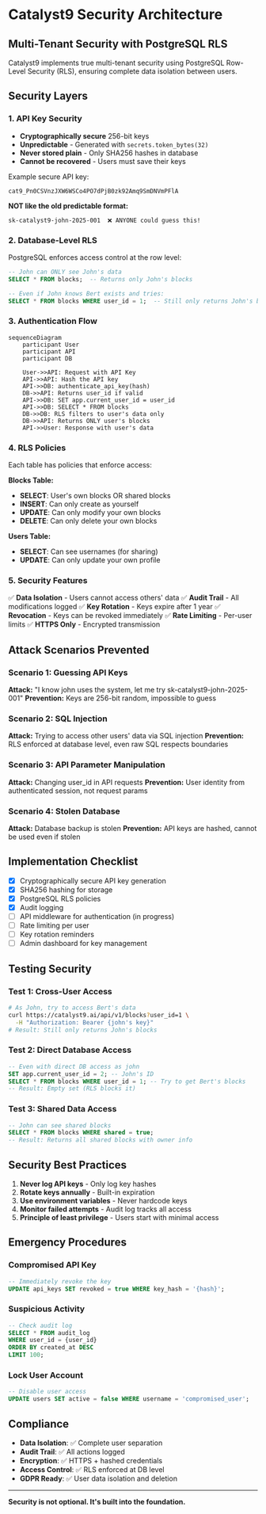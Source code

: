 # Catalyst9 Security Architecture

## Multi-Tenant Security with PostgreSQL RLS

Catalyst9 implements true multi-tenant security using PostgreSQL Row-Level Security (RLS), ensuring complete data isolation between users.

## Security Layers

### 1. API Key Security
- **Cryptographically secure** 256-bit keys
- **Unpredictable** - Generated with `secrets.token_bytes(32)`
- **Never stored plain** - Only SHA256 hashes in database
- **Cannot be recovered** - Users must save their keys

Example secure API key:
```
cat9_Pn0CSVnzJXW6WSCo4PO7dPjB0zk92Amq9SmDNVmPFlA
```

**NOT like the old predictable format:**
```
sk-catalyst9-john-2025-001  ❌ ANYONE could guess this!
```

### 2. Database-Level RLS

PostgreSQL enforces access control at the row level:

```sql
-- John can ONLY see John's data
SELECT * FROM blocks;  -- Returns only John's blocks

-- Even if John knows Bert exists and tries:
SELECT * FROM blocks WHERE user_id = 1;  -- Still only returns John's blocks!
```

### 3. Authentication Flow

```mermaid
sequenceDiagram
    participant User
    participant API
    participant DB

    User->>API: Request with API Key
    API->>API: Hash the API key
    API->>DB: authenticate_api_key(hash)
    DB->>API: Returns user_id if valid
    API->>DB: SET app.current_user_id = user_id
    API->>DB: SELECT * FROM blocks
    DB->>DB: RLS filters to user's data only
    DB->>API: Returns ONLY user's blocks
    API->>User: Response with user's data
```

### 4. RLS Policies

Each table has policies that enforce access:

**Blocks Table:**
- **SELECT**: User's own blocks OR shared blocks
- **INSERT**: Can only create as yourself
- **UPDATE**: Can only modify your own blocks
- **DELETE**: Can only delete your own blocks

**Users Table:**
- **SELECT**: Can see usernames (for sharing)
- **UPDATE**: Can only update your own profile

### 5. Security Features

✅ **Data Isolation** - Users cannot access others' data
✅ **Audit Trail** - All modifications logged
✅ **Key Rotation** - Keys expire after 1 year
✅ **Revocation** - Keys can be revoked immediately
✅ **Rate Limiting** - Per-user limits
✅ **HTTPS Only** - Encrypted transmission

## Attack Scenarios Prevented

### Scenario 1: Guessing API Keys
**Attack:** "I know john uses the system, let me try sk-catalyst9-john-2025-001"
**Prevention:** Keys are 256-bit random, impossible to guess

### Scenario 2: SQL Injection
**Attack:** Trying to access other users' data via SQL injection
**Prevention:** RLS enforced at database level, even raw SQL respects boundaries

### Scenario 3: API Parameter Manipulation
**Attack:** Changing user_id in API requests
**Prevention:** User identity from authenticated session, not request params

### Scenario 4: Stolen Database
**Attack:** Database backup is stolen
**Prevention:** API keys are hashed, cannot be used even if stolen

## Implementation Checklist

- [x] Cryptographically secure API key generation
- [x] SHA256 hashing for storage
- [x] PostgreSQL RLS policies
- [x] Audit logging
- [ ] API middleware for authentication (in progress)
- [ ] Rate limiting per user
- [ ] Key rotation reminders
- [ ] Admin dashboard for key management

## Testing Security

### Test 1: Cross-User Access
```bash
# As John, try to access Bert's data
curl https://catalyst9.ai/api/v1/blocks?user_id=1 \
  -H "Authorization: Bearer {john's key}"
# Result: Still only returns John's blocks
```

### Test 2: Direct Database Access
```sql
-- Even with direct DB access as john
SET app.current_user_id = 2; -- John's ID
SELECT * FROM blocks WHERE user_id = 1; -- Try to get Bert's blocks
-- Result: Empty set (RLS blocks it)
```

### Test 3: Shared Data Access
```sql
-- John can see shared blocks
SELECT * FROM blocks WHERE shared = true;
-- Result: Returns all shared blocks with owner info
```

## Security Best Practices

1. **Never log API keys** - Only log key hashes
2. **Rotate keys annually** - Built-in expiration
3. **Use environment variables** - Never hardcode keys
4. **Monitor failed attempts** - Audit log tracks all access
5. **Principle of least privilege** - Users start with minimal access

## Emergency Procedures

### Compromised API Key
```sql
-- Immediately revoke the key
UPDATE api_keys SET revoked = true WHERE key_hash = '{hash}';
```

### Suspicious Activity
```sql
-- Check audit log
SELECT * FROM audit_log
WHERE user_id = {user_id}
ORDER BY created_at DESC
LIMIT 100;
```

### Lock User Account
```sql
-- Disable user access
UPDATE users SET active = false WHERE username = 'compromised_user';
```

## Compliance

- **Data Isolation**: ✅ Complete user separation
- **Audit Trail**: ✅ All actions logged
- **Encryption**: ✅ HTTPS + hashed credentials
- **Access Control**: ✅ RLS enforced at DB level
- **GDPR Ready**: ✅ User data isolation and deletion

---

**Security is not optional. It's built into the foundation.**